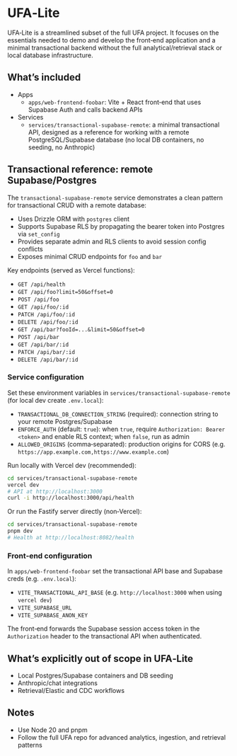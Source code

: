 # UFA‑Lite

UFA‑Lite is a streamlined subset of the full UFA project. It focuses on the essentials needed to demo and develop the front‑end application and a minimal transactional backend without the full analytical/retrieval stack or local database infrastructure.

## What’s included
- Apps
  - `apps/web-frontend-foobar`: Vite + React front‑end that uses Supabase Auth and calls backend APIs
- Services
  - `services/transactional-supabase-remote`: a minimal transactional API, designed as a reference for working with a remote PostgreSQL/Supabase database (no local DB containers, no seeding, no Anthropic)

## Transactional reference: remote Supabase/Postgres
The `transactional-supabase-remote` service demonstrates a clean pattern for transactional CRUD with a remote database:
- Uses Drizzle ORM with `postgres` client
- Supports Supabase RLS by propagating the bearer token into Postgres via `set_config`
- Provides separate admin and RLS clients to avoid session config conflicts
- Exposes minimal CRUD endpoints for `foo` and `bar`

Key endpoints (served as Vercel functions):
- `GET /api/health`
- `GET /api/foo?limit=50&offset=0`
- `POST /api/foo`
- `GET /api/foo/:id`
- `PATCH /api/foo/:id`
- `DELETE /api/foo/:id`
- `GET /api/bar?fooId=...&limit=50&offset=0`
- `POST /api/bar`
- `GET /api/bar/:id`
- `PATCH /api/bar/:id`
- `DELETE /api/bar/:id`

### Service configuration
Set these environment variables in `services/transactional-supabase-remote` (for local dev create `.env.local`):
- `TRANSACTIONAL_DB_CONNECTION_STRING` (required): connection string to your remote Postgres/Supabase
- `ENFORCE_AUTH` (default: `true`): when `true`, require `Authorization: Bearer <token>` and enable RLS context; when `false`, run as admin
- `ALLOWED_ORIGINS` (comma‑separated): production origins for CORS (e.g. `https://app.example.com,https://www.example.com`)

Run locally with Vercel dev (recommended):
```bash
cd services/transactional-supabase-remote
vercel dev
# API at http://localhost:3000
curl -i http://localhost:3000/api/health
```

Or run the Fastify server directly (non‑Vercel):
```bash
cd services/transactional-supabase-remote
pnpm dev
# Health at http://localhost:8082/health
```

### Front‑end configuration
In `apps/web-frontend-foobar` set the transactional API base and Supabase creds (e.g. `.env.local`):
- `VITE_TRANSACTIONAL_API_BASE` (e.g. `http://localhost:3000` when using `vercel dev`)
- `VITE_SUPABASE_URL`
- `VITE_SUPABASE_ANON_KEY`

The front‑end forwards the Supabase session access token in the `Authorization` header to the transactional API when authenticated.

## What’s explicitly out of scope in UFA‑Lite
- Local Postgres/Supabase containers and DB seeding
- Anthropic/chat integrations
- Retrieval/Elastic and CDC workflows

## Notes
- Use Node 20 and pnpm
- Follow the full UFA repo for advanced analytics, ingestion, and retrieval patterns
